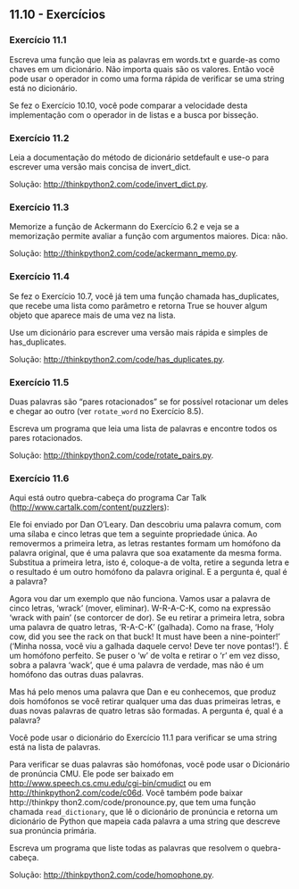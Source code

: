 ## 11.10 - Exercícios

### Exercício 11.1

Escreva uma função que leia as palavras em words.txt e guarde-as como chaves em um dicionário. Não importa quais são os valores. Então você pode usar o operador in como uma forma rápida de verificar se uma string está no dicionário.

Se fez o Exercício 10.10, você pode comparar a velocidade desta implementação com o operador in de listas e a busca por bisseção.

### Exercício 11.2

Leia a documentação do método de dicionário setdefault e use-o para escrever uma versão mais concisa de invert\_dict.

Solução: http://thinkpython2.com/code/invert_dict.py.

### Exercício 11.3

Memorize a função de Ackermann do Exercício 6.2 e veja se a memorização permite avaliar a função com argumentos maiores. Dica: não.

Solução: http://thinkpython2.com/code/ackermann_memo.py.

### Exercício 11.4

Se fez o Exercício 10.7, você já tem uma função chamada has\_duplicates, que recebe uma lista como parâmetro e retorna True se houver algum objeto que aparece mais de uma vez na lista.

Use um dicionário para escrever uma versão mais rápida e simples de has\_duplicates.

Solução: http://thinkpython2.com/code/has_duplicates.py.

### Exercício 11.5

Duas palavras são “pares rotacionados” se for possível rotacionar um deles e chegar ao outro (ver `rotate_word` no Exercício 8.5).

Escreva um programa que leia uma lista de palavras e encontre todos os pares rotacionados.

Solução: http://thinkpython2.com/code/rotate_pairs.py.

### Exercício 11.6

Aqui está outro quebra-cabeça do programa Car Talk (http://www.cartalk.com/content/puzzlers):

Ele foi enviado por Dan O’Leary. Dan descobriu uma palavra comum, com uma sílaba e cinco letras que tem a seguinte propriedade única. Ao removermos a primeira letra, as letras restantes formam um homófono da palavra original, que é uma palavra que soa exatamente da mesma forma. Substitua a primeira letra, isto é, coloque-a de volta, retire a segunda letra e o resultado é um outro homófono da palavra original. E a pergunta é, qual é a palavra?

Agora vou dar um exemplo que não funciona. Vamos usar a palavra de cinco letras, ‘wrack’ (mover, eliminar). W-R-A-C-K, como na expressão ‘wrack with pain’ (se contorcer de dor). Se eu retirar a primeira letra, sobra uma palavra de quatro letras, ‘R-A-C-K’ (galhada). Como na frase, ‘Holy cow, did you see the rack on that buck! It must have been a nine-pointer!’ (‘Minha nossa, você viu a galhada daquele cervo! Deve ter nove pontas!’). É um homófono perfeito. Se puser o ‘w’ de volta e retirar o ‘r’ em vez disso, sobra a palavra ‘wack’, que é uma palavra de verdade, mas não é um homófono das outras duas palavras.

Mas há pelo menos uma palavra que Dan e eu conhecemos, que produz dois homófonos se você retirar qualquer uma das duas primeiras letras, e duas novas palavras de quatro letras são formadas. A pergunta é, qual é a palavra?

Você pode usar o dicionário do Exercício 11.1 para verificar se uma string está na lista de palavras.

Para verificar se duas palavras são homófonas, você pode usar o Dicionário de pronúncia CMU. Ele pode ser baixado em http://www.speech.cs.cmu.edu/cgi-bin/cmudict ou em http://thinkpython2.com/code/c06d. Você também pode baixar http://thinkpy thon2.com/code/pronounce.py, que tem uma função chamada `read_dictionary`, que lê o dicionário de pronúncia e retorna um dicionário de Python que mapeia cada palavra a uma string que descreve sua pronúncia primária.

Escreva um programa que liste todas as palavras que resolvem o quebra-cabeça.

Solução: http://thinkpython2.com/code/homophone.py.
